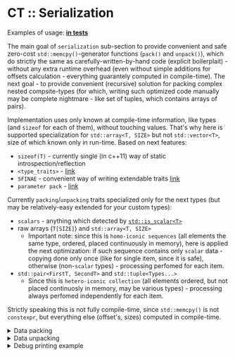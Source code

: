 # CT :: Serialization

Examples of usage: [**in tests**](../../../tests/serialization_tests/ct_serialization_test.cpp)

The main goal of `serialization` sub-section to provide convenient and safe zero-cost `std::memcpy()`-generator functions (`pack()` and `unpack()`), which do strictly the same as carefully-written-by-hand code (explicit boilerplait) - without any extra runtime overhead (even without simple additions for offsets calculation - everything guarantely computed in compile-time). The next goal - to provide convenient (recursive) solution for packing complex nested compsite-types (for which, writing such optimized code manually may be complete nightmare - like set of tuples, which contains arrays of pairs).

Implementation uses only known at compile-time information, like types (and `sizeof` for each of them), without touching values. That's why here is supported specialization for `std::array<T, SIZE>` but not `std::vector<T>`, size of which known only in run-time.
Based on next features:
- `sizeof(T)`      - currently single (in c++11) way of static introspection/reflection
- `<type_traits>`  - [link](https://en.cppreference.com/w/cpp/header/type_traits)
- `SFINAE`         - convenient way of writing extendable traits [link](https://en.cppreference.com/w/cpp/language/sfinae)
- `parameter pack` - [link](https://en.cppreference.com/w/cpp/language/parameter_pack)

Currently `packing`/`unpacking` traits specialized only for the next types (but may be relatively-easy extended for your custom types):
- `scalars` - anything which detected by [`std::is_scalar<T>`](https://en.cppreference.com/w/cpp/types/is_scalar)
- raw arrays (`T[SIZE]`) and `std::array<T, SIZE>`
  - Important note: since this is `homo-iconic sequences` (all elements the same type, ordered, placed continuously in memory), here is applied the next optimization: if such sequence contains only `scalar` data - copying done only once (like for single item, since it is safe), otherwise (non-`scalar` types) - processing perfomed for each item.
- `std::pair<FirstT, SecondT>` and `std::tuple<Types...>`
  - Since this is `hetero-iconic collection` (all elements ordered, but not placed continuosly in memory, may be various types) - processing always perfomed independently for each item.

Strictly speaking this is not fully compile-time, since `std::memcpy()` is not `constexpr`, but everything else (offset's, sizes) computed in compile-time.

<details>
  <summary>Data packing</summary>

  ## Data packing - manually written way
  ```c++
  const std::int32_t v0{123};
  const std::int64_t v1{234};
  const float        v2{345.f};
  const double       v3{456.0};

  constexpr std::size_t BYTES_COUNT = sizeof(std::int32_t) + sizeof(std::int64_t) + sizeof(float) + sizeof(double);
  static std::array<std::int8_t, BYTES_COUNT> buffer;

  constexpr std::size_t v0_offset = 0;
  constexpr std::size_t v1_offset = v0_offset + sizeof(std::int32_t);
  constexpr std::size_t v2_offset = v1_offset + sizeof(std::int64_t);
  constexpr std::size_t v3_offset = v2_offset + sizeof(float);

  std::memcpy(buffer.data() + v0_offset, &v0, sizeof(std::int32_t));
  std::memcpy(buffer.data() + v1_offset, &v1, sizeof(std::int64_t));
  std::memcpy(buffer.data() + v2_offset, &v2, sizeof(float));
  std::memcpy(buffer.data() + v3_offset, &v3, sizeof(double));
  ```

  -----

  ## Data packing by using library (case #1)
  ```c++
  const std::int32_t v0{123};
  const std::int64_t v1{234};
  const float        v2{345.0f};
  const double       v3{456.0};

  using buffer_t = typename ct::serialization::packer_trait<
      std::int32_t, std::int64_t, float, double
  >::info_t::byte_buffer_t;

  // Perfomance case - packing into static (once-allocated, reusable) buffer
  static buffer_t buffer;

  ct::serialization::pack_into(buffer.data(),
      v0, v1, v2, v3
  );
  ```

  ## Data packing by using library (case #2)
  ```c++
  const std::int32_t v0{123};
  const std::int64_t v1{234};
  const float        v2{345.0f};
  const double       v3{456.0};

  // Common case (implicit types deduction) - packing into created buffer
  const auto buffer = ct::serialization::pack(
      v0, v1, v2, v3
  );
  ```
</details>


<details>
  <summary>Data unpacking</summary>

  ## Data unpacking - manually written way
  ```c++
  std::int32_t v0;
  std::int64_t v1;
  float        v2;
  double       v3;

  constexpr std::size_t BYTES_COUNT = sizeof(std::int32_t) + sizeof(std::int64_t) + sizeof(float) + sizeof(double);
  std::vector<std::int8_t> buffer = { /* received from somewhere, for example over network */ };
  if(buffer.size() >= BYTES_COUNT)
  {
      constexpr std::size_t v0_offset = 0;
      constexpr std::size_t v1_offset = v0_offset + sizeof(std::int32_t);
      constexpr std::size_t v2_offset = v1_offset + sizeof(std::int64_t);
      constexpr std::size_t v3_offset = v2_offset + sizeof(float);

      std::memcpy(&v0, buffer.data() + v0_offset, sizeof(std::int32_t));
      std::memcpy(&v1, buffer.data() + v1_offset, sizeof(std::int64_t));
      std::memcpy(&v2, buffer.data() + v2_offset, sizeof(float));
      std::memcpy(&v3, buffer.data() + v3_offset, sizeof(double));
  }
  ```

  -----

  ## Data unpacking by using library (case #1)
  ```c++
  std::int32_t v0;
  std::int64_t v1;
  float        v2;
  double       v3;

  std::vector<std::int8_t> buffer = { /* received from somewhere, for example over network */ };

  ct::serialization::unpack_from(buffer.data(),
      v0, v1, v2, v3
  );
  ```

  ## Data unpacking by using library (case #2)
  ```c++
  const std::int32_t v0;
  const std::int64_t v1;
  const float        v2;
  const double       v3;

  using buffer_t = typename ct::serialization::packer_trait<
      std::int32_t, std::int64_t, float, double
  >::info_t::byte_buffer_t;

  // Strange case, when provided const-size buffer :)
  buffer_t buffer = { /* received from somewhere, for example over network */ };

  const auto buffer = ct::serialization::unpack(
      v0, v1, v2, v3
  );
  ```
</details>

<details>
  <summary>Debug printing example</summary>

  ```cpp
  #include <ct/serialization/ct_serialization_pack.hpp>
  #include <ct/serialization/ct_serialization_unpack.hpp>
  #include <ct/serialization/ct_serialization_print.hpp>
  #include <iostream>

  template <typename ... Types>
  void print_bytes(const Types& ... values)
  {
      using packer_t = ct::serialization::packer_trait<Types...>;
      using bytes_buffer_t = typename packer_t::info_t::byte_buffer_t;

      std::cout << "----------------------------------------" << std::endl;

      // Print debug values representation
      ct::serialization::print(values...);

      std::cout << "----------------------------------------" << std::endl;
      std::cout << __PRETTY_FUNCTION__ << std::endl;

      // Print sizeofs
      {
          constexpr auto sizeofs = packer_t::info_t::get_sizeofs();

          std::cout << "sizeofs (" << sizeofs.size() << "): ";
          for(std::size_t i = 0; i < sizeofs.size(); ++i)
              std::cout << '[' << i << "]=" << sizeofs[i] << ", ";
          std::cout << std::endl;
      }

      // Print offsets
      {
          constexpr auto offsets = packer_t::info_t::get_offsets();

          std::cout << "offsets (" << offsets.size() << "): ";
          for(std::size_t i = 0; i < offsets.size(); ++i)
              std::cout << '[' << i << "]=" << offsets[i] << ", ";
          std::cout << std::endl;
      }

      // Make byte array and pack values into it
      bytes_buffer_t buff;
      ct::serialization::pack_into(buff.data(), values...);

      // Print bytes
      {
          std::cout << "bytes (" << buff.size() << "): ";
          for(const auto& b : buff)
              std::cout << (std::size_t)(b) << ", ";
          std::cout << std::endl;
      }

      std::cout << "----------------------------------------" << std::endl;
  }
  ```

</details>